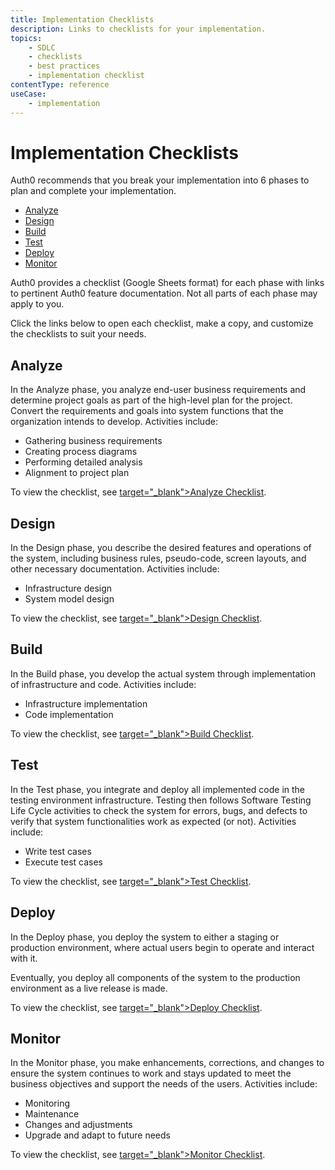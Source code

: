```yaml
---
title: Implementation Checklists
description: Links to checklists for your implementation. 
topics:
    - SDLC
    - checklists
    - best practices
    - implementation checklist
contentType: reference
useCase:
    - implementation
---
```

# Implementation Checklists

Auth0 recommends that you break your implementation into 6 phases to plan and complete your implementation. 

* [Analyze](#analyze)
* [Design](#design)
* [Build](#build)
* [Test](#test)
* [Deploy](#deploy) 
* [Monitor](#monitor)

Auth0 provides a checklist (Google Sheets format) for each phase with links to pertinent Auth0 feature documentation. Not all parts of each phase may apply to you. 

Click the links below to open each checklist, make a copy, and customize the checklists to suit your needs. 

## Analyze

In the Analyze phase, you analyze end-user business requirements and determine project goals as part of the high-level plan for the project. Convert the requirements and goals into system functions that the organization intends to develop. Activities include:

* Gathering business requirements
* Creating process diagrams
* Performing detailed analysis
* Alignment to project plan

To view the checklist, see <a href="https://docs.google.com/spreadsheets/d/1hTtRvvO6Szlvcr4XnsgzzmJj7FmmucAZAmFF275hB20/edit?usp=sharing"> target="_blank">Analyze Checklist</a>.

## Design

In the Design phase, you describe the desired features and operations of the system, including  business rules, pseudo-code, screen layouts, and other necessary documentation. Activities include:

* Infrastructure design
* System model design

To view the checklist, see <a href="https://docs.google.com/spreadsheets/d/1L0PLqcghVvCSdW_OmLoKlU0uDJtb5mw6uIufMrKW7ro/edit?usp=sharing"> target="_blank">Design Checklist</a>.

## Build

In the Build phase, you develop the actual system through implementation of infrastructure and code. Activities include:

* Infrastructure implementation
* Code implementation

To view the checklist, see <a href="https://docs.google.com/spreadsheets/d/1Wd5HwONEi2Max7zcORJpwn8yQO_mbu62FDc-Sk8oWS8/edit?usp=sharing"> target="_blank">Build Checklist</a>.

## Test

In the Test phase, you integrate and deploy all implemented code in the testing environment infrastructure. Testing then follows Software Testing Life Cycle activities to check the system for errors, bugs, and defects to verify that system functionalities work as expected (or not). Activities include:

* Write test cases
* Execute test cases

To view the checklist, see <a href="https://docs.google.com/spreadsheets/d/19tQOQ_heBVpHXx-YKZZY20u6y8mU8IwRHEF32znZ_-w/edit?usp=sharing"> target="_blank">Test Checklist</a>.

## Deploy

In the Deploy phase, you deploy the system to either a staging or production environment, where actual users begin to operate and interact with it. 

Eventually, you deploy all components of the system to the production environment as a live release is made.

To view the checklist, see <a href="https://docs.google.com/spreadsheets/d/1MRBz4CiT6RTL7Mf7eWmpjSZEQS3rwjNryyPGmvjn-fc/edit?usp=sharing"> target="_blank">Deploy Checklist</a>.

## Monitor

In the Monitor phase, you make enhancements, corrections, and changes to ensure the system continues to work and stays updated to meet the business objectives and support the needs of the users. Activities include: 

* Monitoring
* Maintenance
* Changes and adjustments
* Upgrade and adapt to future needs 

To view the checklist, see <a href="https://docs.google.com/spreadsheets/d/1zHs29OoeiludHxY5cV06oGVAIW91jMjUflJgzJVaRKo/edit?usp=sharing"> target="_blank">Monitor Checklist</a>.
